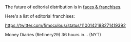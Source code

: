 ---
---

The future of editorial distribution is in [faces & franchises](https://adage.com/article/steve-rubel/brands-invest-faces-franchises-platform-age/307272).

Here's a list of editorial franchises:

<https://twitter.com/fimoculous/status/1100142188271419392>

Money Diaries (Refinery29)
36 hours in... (NYT)
